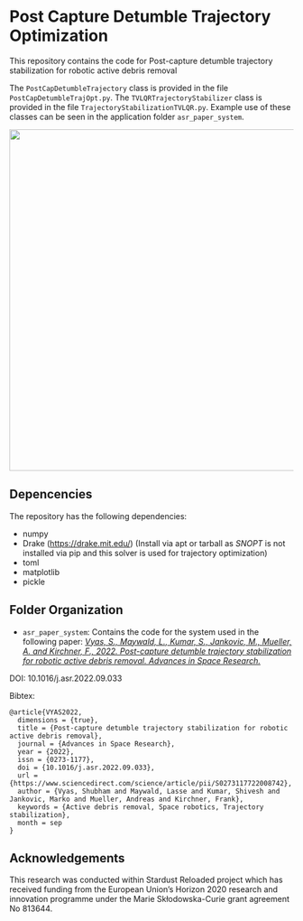 # Post Capture Detumble Trajectory Optimization

This repository contains the code for Post-capture detumble trajectory stabilization for robotic active debris removal

The `PostCapDetumbleTrajectory` class is provided in the file `PostCapDetumbleTrajOpt.py`. The `TVLQRTrajectoryStabilizer` class is provided in the file `TrajectoryStabilizationTVLQR.py`. Example use of these classes can be seen in the application folder `asr_paper_system`.

<div align="center">
<img width="605" src="docs/asr_paper_detumble_gif" />
</div>

## Depencencies

The repository has the following dependencies:

- numpy
- Drake (<https://drake.mit.edu/>) (Install via apt or tarball as *SNOPT* is not installed via pip and this solver is used for trajectory optimization)
- toml
- matplotlib
- pickle

## Folder Organization

- `asr_paper_system`: Contains the code for the system used in the following paper: [*Vyas, S., Maywald, L., Kumar, S., Jankovic, M., Mueller, A. and Kirchner, F., 2022. Post-capture detumble trajectory stabilization for robotic active debris removal. Advances in Space Research.*](https://www.sciencedirect.com/science/article/pii/S0273117722008742)

DOI: 10.1016/j.asr.2022.09.033

Bibtex:

```
@article{VYAS2022,
  dimensions = {true},
  title = {Post-capture detumble trajectory stabilization for robotic active debris removal},
  journal = {Advances in Space Research},
  year = {2022},
  issn = {0273-1177},
  doi = {10.1016/j.asr.2022.09.033},
  url = {https://www.sciencedirect.com/science/article/pii/S0273117722008742},
  author = {Vyas, Shubham and Maywald, Lasse and Kumar, Shivesh and Jankovic, Marko and Mueller, Andreas and Kirchner, Frank},
  keywords = {Active debris removal, Space robotics, Trajectory stabilization},
  month = sep
}
```

## Acknowledgements

This research was conducted within Stardust Reloaded project which has received funding from the European Union’s Horizon 2020 research and innovation programme under the Marie Skłodowska-Curie grant agreement No 813644.
